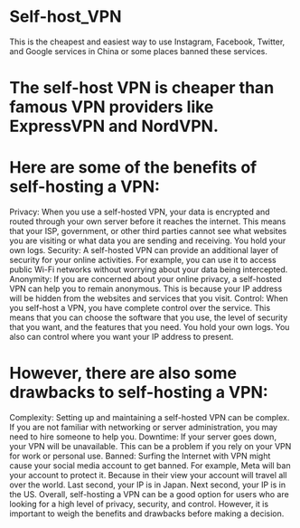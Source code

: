# Self-host_VPN
This is the cheapest and easiest way to use Instagram, Facebook, Twitter, and Google services in China or some places banned these services.

# The self-host VPN is cheaper than famous VPN providers like ExpressVPN and NordVPN. 

# Here are some of the benefits of self-hosting a VPN:
Privacy: When you use a self-hosted VPN, your data is encrypted and routed through your own server before it reaches the internet. This means that your ISP, government, or other third parties cannot see what websites you are visiting or what data you are sending and receiving. You hold your own logs.
Security: A self-hosted VPN can provide an additional layer of security for your online activities. For example, you can use it to access public Wi-Fi networks without worrying about your data being intercepted.
Anonymity: If you are concerned about your online privacy, a self-hosted VPN can help you to remain anonymous. This is because your IP address will be hidden from the websites and services that you visit.
Control: When you self-host a VPN, you have complete control over the service. This means that you can choose the software that you use, the level of security that you want, and the features that you need. You hold your own logs. You also can control where you want your IP address to present. 

# However, there are also some drawbacks to self-hosting a VPN:
Complexity: Setting up and maintaining a self-hosted VPN can be complex. If you are not familiar with networking or server administration, you may need to hire someone to help you.
Downtime: If your server goes down, your VPN will be unavailable. This can be a problem if you rely on your VPN for work or personal use.
Banned: Surfing the Internet with VPN might cause your social media account to get banned. For example, Meta will ban your account to protect it. Because in their view your account will travel all over the world. Last second, your IP is in Japan. Next second, your IP is in the US.
Overall, self-hosting a VPN can be a good option for users who are looking for a high level of privacy, security, and control. However, it is important to weigh the benefits and drawbacks before making a decision.
